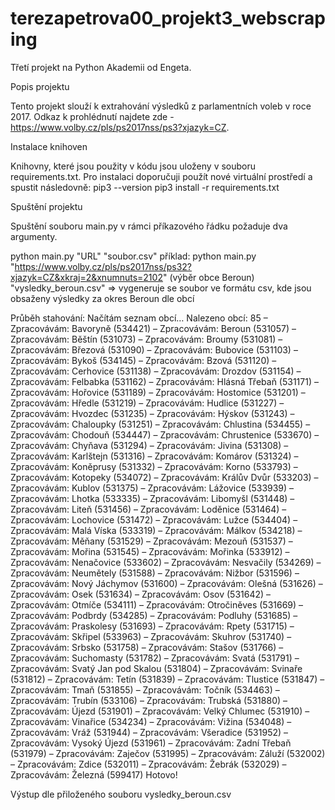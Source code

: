 # terezapetrova00_projekt3_webscraping

Třetí projekt na Python Akademii od Engeta.

Popis projektu

Tento projekt slouží k extrahování výsledků z parlamentních voleb v roce 2017. Odkaz k prohlédnutí najdete zde - https://www.volby.cz/pls/ps2017nss/ps3?xjazyk=CZ.

Instalace knihoven

Knihovny, které jsou použity v kódu jsou uloženy v souboru requirements.txt. Pro instalaci doporučuji použít nové virtuální prostředí a spustit následovně:
pip3 --version
pip3 install -r requirements.txt

Spuštění projektu

Spuštění souboru main.py v rámci příkazového řádku požaduje dva argumenty.

python main.py "URL" "soubor.csv"
příklad: python main.py "https://www.volby.cz/pls/ps2017nss/ps32?xjazyk=CZ&xkraj=2&xnumnuts=2102" (výběr obce Beroun) "vysledky_beroun.csv" => vygeneruje se soubor ve formátu csv, kde jsou obsaženy výsledky za okres Beroun dle obcí

Průběh stahování:
Načítám seznam obcí…
Nalezeno obcí: 85
– Zpracovávám: Bavoryně (534421)
– Zpracovávám: Beroun (531057)
– Zpracovávám: Běštín (531073)
– Zpracovávám: Broumy (531081)
– Zpracovávám: Březová (531090)
– Zpracovávám: Bubovice (531103)
– Zpracovávám: Bykoš (534145)
– Zpracovávám: Bzová (531120)
– Zpracovávám: Cerhovice (531138)
– Zpracovávám: Drozdov (531154)
– Zpracovávám: Felbabka (531162)
– Zpracovávám: Hlásná Třebaň (531171)
– Zpracovávám: Hořovice (531189)
– Zpracovávám: Hostomice (531201)
– Zpracovávám: Hředle (531219)
– Zpracovávám: Hudlice (531227)
– Zpracovávám: Hvozdec (531235)
– Zpracovávám: Hýskov (531243)
– Zpracovávám: Chaloupky (531251)
– Zpracovávám: Chlustina (534455)
– Zpracovávám: Chodouň (534447)
– Zpracovávám: Chrustenice (533670)
– Zpracovávám: Chyňava (531294)
– Zpracovávám: Jivina (531308)
– Zpracovávám: Karlštejn (531316)
– Zpracovávám: Komárov (531324)
– Zpracovávám: Koněprusy (531332)
– Zpracovávám: Korno (533793)
– Zpracovávám: Kotopeky (534072)
– Zpracovávám: Králův Dvůr (533203)
– Zpracovávám: Kublov (531375)
– Zpracovávám: Lážovice (533939)
– Zpracovávám: Lhotka (533335)
– Zpracovávám: Libomyšl (531448)
– Zpracovávám: Liteň (531456)
– Zpracovávám: Loděnice (531464)
– Zpracovávám: Lochovice (531472)
– Zpracovávám: Lužce (534404)
– Zpracovávám: Malá Víska (533319)
– Zpracovávám: Málkov (534218)
– Zpracovávám: Měňany (531529)
– Zpracovávám: Mezouň (531537)
– Zpracovávám: Mořina (531545)
– Zpracovávám: Mořinka (533912)
– Zpracovávám: Nenačovice (533602)
– Zpracovávám: Nesvačily (534269)
– Zpracovávám: Neumětely (531588)
– Zpracovávám: Nižbor (531596)
– Zpracovávám: Nový Jáchymov (531600)
– Zpracovávám: Olešná (531626)
– Zpracovávám: Osek (531634)
– Zpracovávám: Osov (531642)
– Zpracovávám: Otmíče (534111)
– Zpracovávám: Otročiněves (531669)
– Zpracovávám: Podbrdy (534285)
– Zpracovávám: Podluhy (531685)
– Zpracovávám: Praskolesy (531693)
– Zpracovávám: Rpety (531715)
– Zpracovávám: Skřipel (533963)
– Zpracovávám: Skuhrov (531740)
– Zpracovávám: Srbsko (531758)
– Zpracovávám: Stašov (531766)
– Zpracovávám: Suchomasty (531782)
– Zpracovávám: Svatá (531791)
– Zpracovávám: Svatý Jan pod Skalou (531804)
– Zpracovávám: Svinaře (531812)
– Zpracovávám: Tetín (531839)
– Zpracovávám: Tlustice (531847)
– Zpracovávám: Tmaň (531855)
– Zpracovávám: Točník (534463)
– Zpracovávám: Trubín (533106)
– Zpracovávám: Trubská (531880)
– Zpracovávám: Újezd (531901)
– Zpracovávám: Velký Chlumec (531910)
– Zpracovávám: Vinařice (534234)
– Zpracovávám: Vižina (534048)
– Zpracovávám: Vráž (531944)
– Zpracovávám: Všeradice (531952)
– Zpracovávám: Vysoký Újezd (531961)
– Zpracovávám: Zadní Třebaň (531979)
– Zpracovávám: Zaječov (531995)
– Zpracovávám: Záluží (532002)
– Zpracovávám: Zdice (532011)
– Zpracovávám: Žebrák (532029)
– Zpracovávám: Železná (599417)
Hotovo!

Výstup dle přiloženého souboru vysledky_beroun.csv
